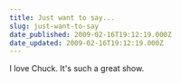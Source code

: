 ```yaml
---
title: Just want to say...
slug: just-want-to-say
date_published: 2009-02-16T19:12:19.000Z
date_updated: 2009-02-16T19:12:19.000Z
---
```


I love Chuck. It's such a great show.
